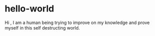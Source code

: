 # hello-world
Hi ,
I am a human being trying to improve on my knowledge and prove myself in this self destructing world. 
